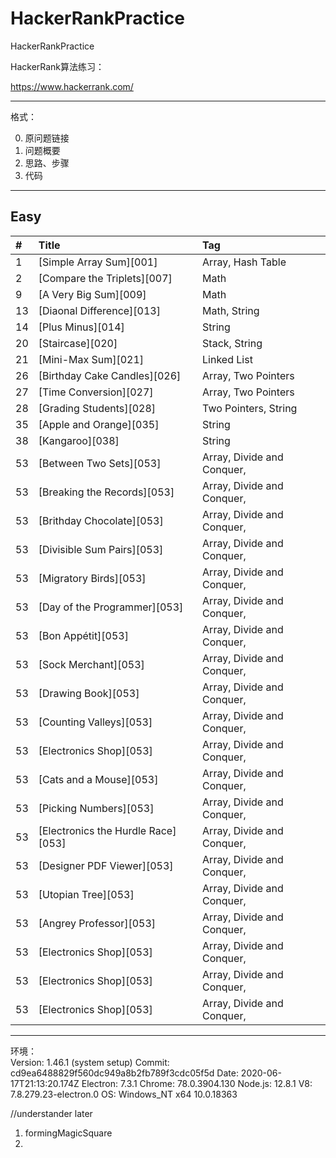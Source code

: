 # HackerRankPractice
HackerRankPractice

HackerRank算法练习：


https://www.hackerrank.com/

---
格式：   

0. 原问题链接
1. 问题概要
2. 思路、步骤
3. 代码


---


## Easy

| #    | Title                                    | Tag                                      |
| :--- | :--------------------------------------- | :--------------------------------------- |
| 1    | [Simple Array Sum][001]                           | Array, Hash Table                        |
| 2    | [Compare the Triplets][007]                   | Math                                     |
| 9    | [A Very Big Sum][009]                 | Math                                     |
| 13   | [Diaonal Difference][013]                  | Math, String                             |
| 14   | [Plus Minus][014]             | String                                   |
| 20   | [Staircase][020]                 | Stack, String                            |
| 21   | [Mini-Max Sum][021]            | Linked List                              |
| 26   | [Birthday Cake Candles][026] | Array, Two Pointers                      |
| 27   | [Time Conversion][027]                    | Array, Two Pointers                      |
| 28   | [Grading Students][028]                | Two Pointers, String                     |
| 35   | [Apple and Orange][035]            | String                                   |
| 38   | [Kangaroo][038]                     | String                                   |
| 53   | [Between Two Sets][053]                  | Array, Divide and Conquer, |
| 53   | [Breaking the Records][053]                  | Array, Divide and Conquer, |
| 53   | [Brithday Chocolate][053]                  | Array, Divide and Conquer, |
| 53   | [Divisible Sum Pairs][053]                  | Array, Divide and Conquer, |
| 53   | [Migratory Birds][053]                  | Array, Divide and Conquer, |
| 53   | [Day of the Programmer][053]                  | Array, Divide and Conquer, |
| 53   | [Bon Appétit][053]                  | Array, Divide and Conquer, |
| 53   | [Sock Merchant][053]                  | Array, Divide and Conquer, |
| 53   | [Drawing Book][053]                  | Array, Divide and Conquer, |
| 53   | [Counting Valleys][053]                  | Array, Divide and Conquer, |
| 53   | [Electronics Shop][053]                  | Array, Divide and Conquer, |
| 53   | [Cats and a Mouse][053]                  | Array, Divide and Conquer, |
| 53   | [Picking Numbers][053]                  | Array, Divide and Conquer, |
| 53   | [Electronics the Hurdle Race][053]                  | Array, Divide and Conquer, |
| 53   | [Designer PDF Viewer][053]                  | Array, Divide and Conquer, |
| 53   | [Utopian Tree][053]                  | Array, Divide and Conquer, |
| 53   | [Angrey Professor][053]                  | Array, Divide and Conquer, |
| 53   | [Electronics Shop][053]                  | Array, Divide and Conquer, |
| 53   | [Electronics Shop][053]                  | Array, Divide and Conquer, |
| 53   | [Electronics Shop][053]                  | Array, Divide and Conquer, |








---
环境：  
Version: 1.46.1 (system setup)
Commit: cd9ea6488829f560dc949a8b2fb789f3cdc05f5d
Date: 2020-06-17T21:13:20.174Z
Electron: 7.3.1
Chrome: 78.0.3904.130
Node.js: 12.8.1
V8: 7.8.279.23-electron.0
OS: Windows_NT x64 10.0.18363
 

//understander later
1. formingMagicSquare
2. 